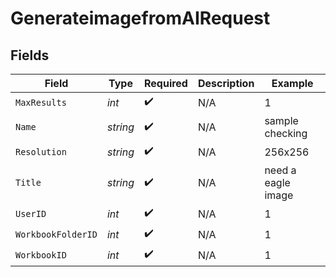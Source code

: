 # GenerateimagefromAIRequest


## Fields

| Field              | Type               | Required           | Description        | Example            |
| ------------------ | ------------------ | ------------------ | ------------------ | ------------------ |
| `MaxResults`       | *int*              | :heavy_check_mark: | N/A                | 1                  |
| `Name`             | *string*           | :heavy_check_mark: | N/A                | sample checking    |
| `Resolution`       | *string*           | :heavy_check_mark: | N/A                | 256x256            |
| `Title`            | *string*           | :heavy_check_mark: | N/A                | need a eagle image |
| `UserID`           | *int*              | :heavy_check_mark: | N/A                | 1                  |
| `WorkbookFolderID` | *int*              | :heavy_check_mark: | N/A                | 1                  |
| `WorkbookID`       | *int*              | :heavy_check_mark: | N/A                | 1                  |